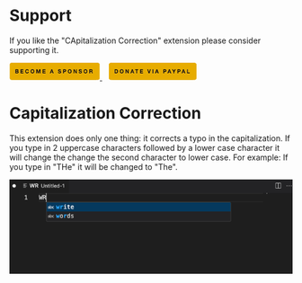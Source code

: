 # Support

If you like the "CApitalization Correction" extension please consider supporting it.

<a href="https://github.com/sponsors/maziac" title="Github sponsor">
	<img src="assets/button_donate_sp.png" />
</a>
&nbsp;&nbsp;
<a href="https://www.paypal.com/donate/?hosted_button_id=K6NNLZCTN3UV4&locale.x=en_DE&Z3JncnB0=" title="PayPal">
	<img src="assets/button_donate_pp.png" />
</a>


# Capitalization Correction

This extension does only one thing: it corrects a typo in the capitalization.
If you type in 2 uppercase characters followed by a lower case character it will change the change the second character to lower case.
For example: If you type in "THe" it will be changed to "The".


![](assets/capitalization-correction.gif)



